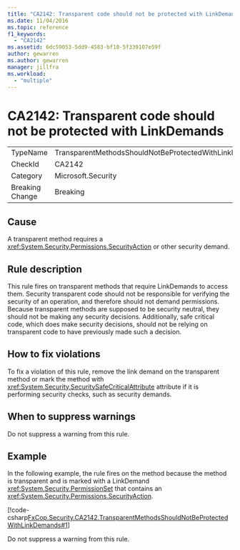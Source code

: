 ```yaml
---
title: "CA2142: Transparent code should not be protected with LinkDemands"
ms.date: 11/04/2016
ms.topic: reference
f1_keywords:
  - "CA2142"
ms.assetid: 6dc59053-5dd9-4583-bf10-5f339107e59f
author: gewarren
ms.author: gewarren
manager: jillfra
ms.workload:
  - "multiple"
---
```

# CA2142: Transparent code should not be protected with LinkDemands

|||
|-|-|
|TypeName|TransparentMethodsShouldNotBeProtectedWithLinkDemands|
|CheckId|CA2142|
|Category|Microsoft.Security|
|Breaking Change|Breaking|

## Cause
 A transparent method requires a <xref:System.Security.Permissions.SecurityAction> or other security demand.

## Rule description
 This rule fires on transparent methods that require LinkDemands to access them. Security transparent code should not be responsible for verifying the security of an operation, and therefore should not demand permissions. Because transparent methods are supposed to be security neutral, they should not be making any security decisions. Additionally, safe critical code, which does make security decisions, should not be relying on transparent code to have previously made such a decision.

## How to fix violations
 To fix a violation of this rule, remove the link demand on the transparent method or mark the method with <xref:System.Security.SecuritySafeCriticalAttribute> attribute if it is performing security checks, such as security demands.

## When to suppress warnings
 Do not suppress a warning from this rule.

## Example
 In the following example, the rule fires on the method because the method is transparent and is marked with a LinkDemand <xref:System.Security.PermissionSet> that contains an <xref:System.Security.Permissions.SecurityAction>.

 [!code-csharp[FxCop.Security.CA2142.TransparentMethodsShouldNotBeProtectedWithLinkDemands#1](../code-quality/codesnippet/CSharp/ca2142-transparent-code-should-not-be-protected-with-linkdemands_1.cs)]

 Do not suppress a warning from this rule.